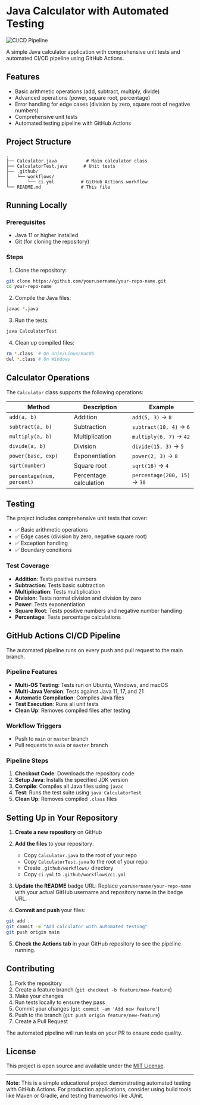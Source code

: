 # Java Calculator with Automated Testing

![CI/CD Pipeline](https://github.com/yourusername/your-repo-name/workflows/CI/CD%20Pipeline/badge.svg)

A simple Java calculator application with comprehensive unit tests and automated CI/CD pipeline using GitHub Actions.

## Features

- Basic arithmetic operations (add, subtract, multiply, divide)
- Advanced operations (power, square root, percentage)
- Error handling for edge cases (division by zero, square root of negative numbers)
- Comprehensive unit tests
- Automated testing pipeline with GitHub Actions

## Project Structure

```
.
├── Calculator.java           # Main calculator class
├── CalculatorTest.java      # Unit tests
├── .github/
│   └── workflows/
│       └── ci.yml          # GitHub Actions workflow
└── README.md               # This file
```

## Running Locally

### Prerequisites

- Java 11 or higher installed
- Git (for cloning the repository)

### Steps

1. Clone the repository:
```bash
git clone https://github.com/yourusername/your-repo-name.git
cd your-repo-name
```

2. Compile the Java files:
```bash
javac *.java
```

3. Run the tests:
```bash
java CalculatorTest
```

4. Clean up compiled files:
```bash
rm *.class  # On Unix/Linux/macOS
del *.class # On Windows
```

## Calculator Operations

The `Calculator` class supports the following operations:

| Method | Description | Example |
|--------|-------------|---------|
| `add(a, b)` | Addition | `add(5, 3)` → `8` |
| `subtract(a, b)` | Subtraction | `subtract(10, 4)` → `6` |
| `multiply(a, b)` | Multiplication | `multiply(6, 7)` → `42` |
| `divide(a, b)` | Division | `divide(15, 3)` → `5` |
| `power(base, exp)` | Exponentiation | `power(2, 3)` → `8` |
| `sqrt(number)` | Square root | `sqrt(16)` → `4` |
| `percentage(num, percent)` | Percentage calculation | `percentage(200, 15)` → `30` |

## Testing

The project includes comprehensive unit tests that cover:

- ✅ Basic arithmetic operations
- ✅ Edge cases (division by zero, negative square root)
- ✅ Exception handling
- ✅ Boundary conditions

### Test Coverage

- **Addition**: Tests positive numbers
- **Subtraction**: Tests basic subtraction
- **Multiplication**: Tests multiplication
- **Division**: Tests normal division and division by zero
- **Power**: Tests exponentiation
- **Square Root**: Tests positive numbers and negative number handling
- **Percentage**: Tests percentage calculations

## GitHub Actions CI/CD Pipeline

The automated pipeline runs on every push and pull request to the main branch.

### Pipeline Features

- **Multi-OS Testing**: Tests run on Ubuntu, Windows, and macOS
- **Multi-Java Version**: Tests against Java 11, 17, and 21
- **Automatic Compilation**: Compiles Java files
- **Test Execution**: Runs all unit tests
- **Clean Up**: Removes compiled files after testing

### Workflow Triggers

- Push to `main` or `master` branch
- Pull requests to `main` or `master` branch

### Pipeline Steps

1. **Checkout Code**: Downloads the repository code
2. **Setup Java**: Installs the specified JDK version
3. **Compile**: Compiles all Java files using `javac`
4. **Test**: Runs the test suite using `java CalculatorTest`
5. **Clean Up**: Removes compiled `.class` files

## Setting Up in Your Repository

1. **Create a new repository** on GitHub

2. **Add the files** to your repository:
   - Copy `Calculator.java` to the root of your repo
   - Copy `CalculatorTest.java` to the root of your repo
   - Create `.github/workflows/` directory
   - Copy `ci.yml` to `.github/workflows/ci.yml`

3. **Update the README** badge URL:
   Replace `yourusername/your-repo-name` with your actual GitHub username and repository name in the badge URL.

4. **Commit and push** your files:
```bash
git add .
git commit -m "Add calculator with automated testing"
git push origin main
```

5. **Check the Actions tab** in your GitHub repository to see the pipeline running.

## Contributing

1. Fork the repository
2. Create a feature branch (`git checkout -b feature/new-feature`)
3. Make your changes
4. Run tests locally to ensure they pass
5. Commit your changes (`git commit -am 'Add new feature'`)
6. Push to the branch (`git push origin feature/new-feature`)
7. Create a Pull Request

The automated pipeline will run tests on your PR to ensure code quality.

## License

This project is open source and available under the [MIT License](LICENSE).

---

**Note**: This is a simple educational project demonstrating automated testing with GitHub Actions. For production applications, consider using build tools like Maven or Gradle, and testing frameworks like JUnit.

